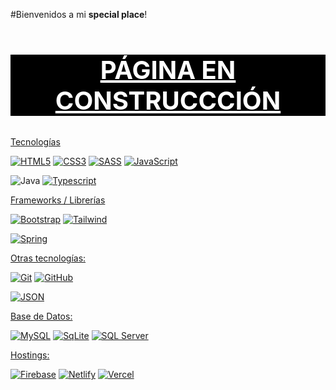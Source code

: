 #Bienvenidos a mi **special place**!

<h2 style="font-size: 40; color: white; background-color: black; text-align: center; text-decoration: underline;">PÁGINA EN CONSTRUCCCIÓN</h2>

<p style="text-decoration: underline;">Tecnologías</p>

[![HTML5](https://img.shields.io/badge/-HTML5-E34F26?style=plastic&logo=html5&logoColor=white&link=https://github.com/kildegaard)](https://github.com/kildegaard)
[![CSS3](https://img.shields.io/badge/-CSS3-1572B6?style=plastic&logo=css3&link=https://github.com/kildegaard)](https://github.com/kildegaard)
[![SASS](https://img.shields.io/badge/-SASS-CC6699?style=plastic&logo=SASS&logoColor=goldenrod&link=https://github.com/kildegaard)](https://github.com/kildegaard)
[![JavaScript](https://img.shields.io/badge/-JavaScript-black?style=plastic&logo=javascript&link=https://github.com/kildegaard)](https://github.com/kildegaard)

![Java](https://img.shields.io/badge/java-%23ED8B00.svg?style=plastic&logo=java&logoColor=white)
[![Typescript](https://img.shields.io/badge/-Typescript-black?style=plastic&logo=typescript&link=https://github.com/kildegaard)](https://github.com/kildegaard)

<p style="text-decoration: underline;">Frameworks / Librerías</p>

[![Bootstrap](https://img.shields.io/badge/-Bootstrap-563D7C?style=plastic&logo=bootstrap&logoColor=lightcoral&link=https://github.com/kildegaard)](https://github.com/kildegaard)
[![Tailwind](https://img.shields.io/badge/-Tailwind-563D7C?style=plastic&logo=tailwindcss&link=https://github.com/kildegaard)](https://github.com/kildegaard)

[![Spring](https://img.shields.io/badge/spring-%236DB33F.svg?style=plastic&logo=spring&logoColor=white&link=https://github.com/kildegaard)](https://github.com/kildegaard)

<p style="text-decoration: underline;">Otras tecnologías:</p>

[![Git](https://img.shields.io/badge/-Git-black?style=plastic&logo=git&link=https://github.com/kildegaard)](https://github.com/kildegaard) 
[![GitHub](https://img.shields.io/badge/-Github-black?style=plastic&logo=github&link=https://github.com/kildegaard)](https://github.com/kildegaard)

[![JSON](https://img.shields.io/badge/-json-02569B?style=plastic&logo=json&link=https://github.com/kildegaard)](https://github.com/kildegaard)

<p style="text-decoration: underline;">Base de Datos:</p>

[![MySQL](https://img.shields.io/badge/-MySQL-black?style=plastic&logo=mysql&logoColor=white&link=https://github.com/kildegaard)](https://github.com/kildegaard)
[![SqLite](https://img.shields.io/badge/-SQLite-black?style=plastic&logo=sqlite&logoColor=white&link=https://github.com/kildegaard)](https://github.com/kildegaard)
[![SQL Server](https://img.shields.io/badge/-SQL_Server-black?style=plastic&logo=microsoftsqlserver&logoColor=white&link=https://github.com/kildegaard)](https://github.com/kildegaard)

<p style="text-decoration: underline;">Hostings:</p>

[![Firebase](https://img.shields.io/badge/firebase-%23039BE5.svg?style=plastic&logo=firebase&link=https://github.com/kildegaard)](https://github.com/kildegaard)
[![Netlify](https://img.shields.io/badge/netlify-%23000000.svg?style=plastic&logo=netlify&logoColor=#00C7B7&link=https://github.com/kildegaard)](https://github.com/kildegaard)
[![Vercel](https://img.shields.io/badge/vercel-%23000000.svg?style=plastic&logo=vercel&logoColor=white&link=https://github.com/kildegaard)](https://github.com/kildegaard)
